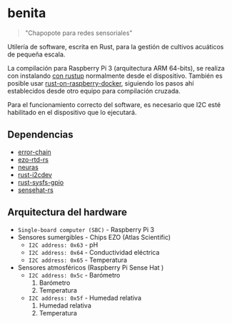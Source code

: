 benita
======

> "Chapopote para redes sensoriales"


Utilería de software, escrita en Rust, para la gestión de cultivos acuáticos de pequeña escala.

La compilación para Raspberry Pi 3 (arquitectura ARM 64-bits), se realiza con instalando [con rustup](https://www.rust-lang.org/es-ES/install.html) normalmente desde el dispositivo. También es posible usar [rust-on-raspberry-docker](https://github.com/Ragnaroek/rust-on-raspberry-docker), siguiendo los pasos ahí establecidos desde otro equipo para compilación cruzada.

Para el funcionamiento correcto del software, es necesario que I2C esté habilitado en el dispositivo que lo ejecutará.

## Dependencias

*   [error-chain](https://github.com/brson/error-chain)
*   [ezo-rtd-rs](https://github.com/saibatizoku/ezo-rtd-rs)
*   [neuras](https://github.com/saibatizoku/neuras)
*   [rust-i2cdev](https://github.com/rust-embedded/rust-i2cdev)
*   [rust-sysfs-gpio](https://github.com/rust-embedded/rust-sysfs-gpio)
*   [sensehat-rs](https://github.com/shaunmulligan/sensehat-rs.git)

## Arquitectura del hardware

*   `Single-board computer (SBC)` - Raspberry Pi 3
*   Sensores sumergibles - Chips EZO (Atlas Scientific)
    *   `I2C address: 0x63` - pH
    *   `I2C address: 0x64` - Conductividad eléctrica
    *   `I2C address: 0x65` - Temperatura
*   Sensores atmosféricos (Raspberry Pi Sense Hat )
    * `I2C address: 0x5c` - Barómetro
        1. Barómetro
        2. Temperatura
    * `I2C address: 0x5f` - Humedad relativa
        1. Humedad relativa
        2. Temperatura
